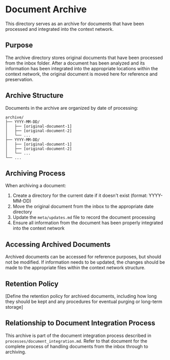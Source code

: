 # Document Archive

This directory serves as an archive for documents that have been processed and integrated into the context network.

## Purpose

The archive directory stores original documents that have been processed from the inbox folder. After a document has been analyzed and its information has been integrated into the appropriate locations within the context network, the original document is moved here for reference and preservation.

## Archive Structure

Documents in the archive are organized by date of processing:

```
archive/
├── YYYY-MM-DD/
│   ├── [original-document-1]
│   ├── [original-document-2]
│   └── ...
├── YYYY-MM-DD/
│   ├── [original-document-1]
│   ├── [original-document-2]
│   └── ...
└── ...
```

## Archiving Process

When archiving a document:

1. Create a directory for the current date if it doesn't exist (format: YYYY-MM-DD)
2. Move the original document from the inbox to the appropriate date directory
3. Update the `meta/updates.md` file to record the document processing
4. Ensure all information from the document has been properly integrated into the context network

## Accessing Archived Documents

Archived documents can be accessed for reference purposes, but should not be modified. If information needs to be updated, the changes should be made to the appropriate files within the context network structure.

## Retention Policy

[Define the retention policy for archived documents, including how long they should be kept and any procedures for eventual purging or long-term storage]

## Relationship to Document Integration Process

This archive is part of the document integration process described in `processes/document_integration.md`. Refer to that document for the complete process of handling documents from the inbox through to archiving.
